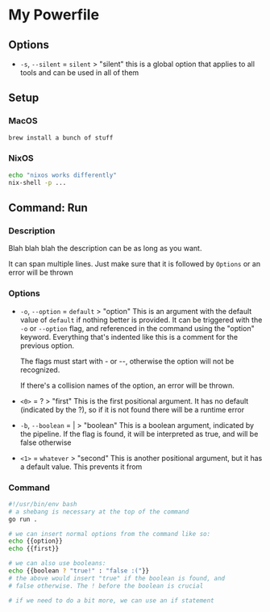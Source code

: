 # My Powerfile
## Options
- `-s`, `--silent` = `silent` > "silent"
    this is a global option that applies to all tools and can be used in all of them

## Setup
### MacOS
```bash
brew install a bunch of stuff
```

### NixOS
```bash
echo "nixos works differently"
nix-shell -p ...
```

## Command: Run
### Description
Blah blah blah the description can be as long as you want.

It can span multiple lines. Just make sure that it is followed by `Options` or an error will be thrown

### Options
- `-o`, `--option` = `default` > "option"
    This is an argument with the default value of `default` if nothing better
    is provided. It can be triggered with the `-o` or `--option` flag, and
    referenced in the command using the "option" keyword. Everything that's
    indented like this is a comment for the previous option.

    The flags must start with - or --, otherwise the option will not be recognized.

    If there's a collision names of the option, an error will be thrown.
- `<0>` = ? > "first"
    This is the first positional argument. It has no default (indicated by
    the ?), so if it is not found there will be a runtime error
- `-b`, `--boolean` = | > "boolean"
    This is a boolean argument, indicated by the pipeline. If the flag is found, it
    will be interpreted as true, and will be false otherwise
- `<1>` = `whatever` > "second"
    This is another positional argument, but it has a default value. This prevents it from

### Command
```bash
#!/usr/bin/env bash
# a shebang is necessary at the top of the command
go run .

# we can insert normal options from the command like so:
echo {{option}}
echo {{first}}

# we can also use booleans:
echo {{boolean ? "true!" : "false :("}}
# the above would insert "true" if the boolean is found, and
# false otherwise. The ! before the boolean is crucial

# if we need to do a bit more, we can use an if statement
```
